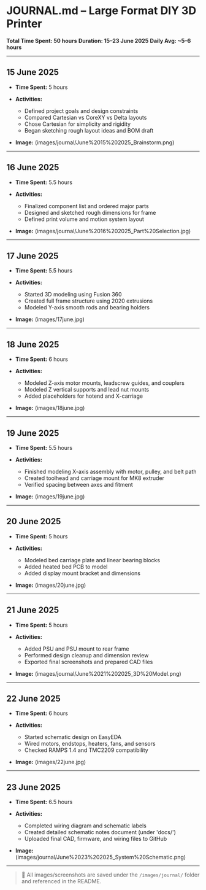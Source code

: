 # JOURNAL.md – Large Format DIY 3D Printer

**Total Time Spent: 50 hours**
**Duration: 15–23 June 2025**
**Daily Avg: \~5–6 hours**

---

## 15 June 2025

* **Time Spent:** 5 hours
* **Activities:**

  * Defined project goals and design constraints
  * Compared Cartesian vs CoreXY vs Delta layouts
  * Chose Cartesian for simplicity and rigidity
  * Began sketching rough layout ideas and BOM draft
* **Image:** (images/journal/June%2015%202025_Brainstorm.png)

---

## 16 June 2025

* **Time Spent:** 5.5 hours
* **Activities:**

  * Finalized component list and ordered major parts
  * Designed and sketched rough dimensions for frame
  * Defined print volume and motion system layout
* **Image:** (images/journal/June%2016%202025_Part%20Selection.jpg)

---

## 17 June 2025

* **Time Spent:** 5.5 hours
* **Activities:**

  * Started 3D modeling using Fusion 360
  * Created full frame structure using 2020 extrusions
  * Modeled Y-axis smooth rods and bearing holders
* **Image:** (images/17june.jpg)

---

## 18 June 2025

* **Time Spent:** 6 hours
* **Activities:**

  * Modeled Z-axis motor mounts, leadscrew guides, and couplers
  * Modeled Z vertical supports and lead nut mounts
  * Added placeholders for hotend and X-carriage
* **Image:** (images/18june.jpg)

---

## 19 June 2025

* **Time Spent:** 5.5 hours
* **Activities:**

  * Finished modeling X-axis assembly with motor, pulley, and belt path
  * Created toolhead and carriage mount for MK8 extruder
  * Verified spacing between axes and fitment
* **Image:** (images/19june.jpg)

---

## 20 June 2025

* **Time Spent:** 5 hours
* **Activities:**

  * Modeled bed carriage plate and linear bearing blocks
  * Added heated bed PCB to model
  * Added display mount bracket and dimensions
* **Image:** (images/20june.jpg)

---

## 21 June 2025

* **Time Spent:** 5 hours
* **Activities:**

  * Added PSU and PSU mount to rear frame
  * Performed design cleanup and dimension review
  * Exported final screenshots and prepared CAD files
* **Image:** (images/journal/June%2021%202025_3D%20Model.png)

---

## 22 June 2025

* **Time Spent:** 6 hours
* **Activities:**

  * Started schematic design on EasyEDA
  * Wired motors, endstops, heaters, fans, and sensors
  * Checked RAMPS 1.4 and TMC2209 compatibility
* **Image:** (images/22june.jpg)

---

## 23 June 2025

* **Time Spent:** 6.5 hours
* **Activities:**

  * Completed wiring diagram and schematic labels
  * Created detailed schematic notes document (under 'docs/')
  * Uploaded final CAD, firmware, and wiring files to GitHub
* **Image:** (images/journal/June%2023%202025_System%20Schematic.png)

---

> 📸 All images/screenshots are saved under the `/images/journal/` folder and referenced in the README.
